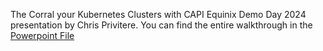The Corral your Kubernetes Clusters with CAPI Equinix Demo Day 2024 presentation by Chris Privitere.
You can find the entire walkthrough in the [Powerpoint File](Demo%20Day%202024.pptx)
